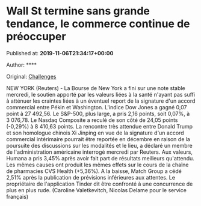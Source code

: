 
# Wall St termine sans grande tendance, le commerce continue de préoccuper

Published at: **2019-11-06T21:34:17+00:00**

Author: ****

Original: [Challenges](https://www.challenges.fr/finance-et-marche/wall-st-termine-sans-grande-tendance-le-commerce-continue-de-preoccuper_683487)

NEW YORK (Reuters) - La Bourse de New York a fini sur une note stable mercredi, le soutien apporté par les valeurs liées à la santé n'ayant pas suffi à atténuer les craintes liées à un éventuel report de la signature d'un accord commercial entre Pékin et Washington.
L'indice Dow Jones a gagné 0,07 point à 27 492,56.
Le S&P-500, plus large, a pris 2,16 points, soit 0,07%, à 3 076,78.
Le Nasdaq Composite a reculé de son côté de 24,05 points (-0,29%) à 8 410,63 points.
La rencontre très attendue entre Donald Trump et son homologue chinois Xi Jinping en vue de la signature d'un accord commercial intérimaire pourrait être reportée en décembre en raison de la poursuite des discussions sur les modalités et le lieu, a déclaré un membre de l'administration américaine interrogé mercredi par Reuters.
Aux valeurs, Humana a pris 3,45% après avoir fait part de résultats meilleurs qu'attendu. Les mêmes causes ont produit les mêmes effets sur le cours de la chaîne de pharmacies CVS Health (+5,36%).
A la baisse, Match Group a cédé 2,51% après la publication de prévisions inférieures aux attentes. Le propriétaire de l'application Tinder dit être confronté à une concurrence de plus en plus rude.
(Caroline Valetkevitch, Nicolas Delame pour le service français)
